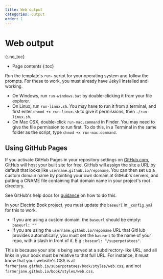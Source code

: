 ```yaml
---
title: Web output
categories: output
order: 1
---
```


# Web output
{:.no_toc}

* Page contents
{:toc}

Run the template's `run-` script for your operating system and follow the prompts. For these to work, you must already have Jekyll installed and working.

* On Windows, run `run-windows.bat` by double-clicking it from your file explorer.
* On Linux, run `run-linux.sh`. You may have to run it from a terminal, and first enter `chmod +x run-linux.sh` to give it permissions, then `./run-linux.sh`.
* On Mac OSX, double-click `run-mac.command` in Finder. You may need to give the file permission to run first. To do this, in a Terminal in the same folder as the script, type `chmod +x run-mac.command`.

## Using GitHub Pages

If you activate GitHub Pages in your repository settings on [GitHub.com](https://github.com), GitHub will host your built site for free. GitHub will assign the site a URL by default that looks like `username.github.io/reponame`. You can then set up a custom domain name by pointing your own domain at GitHub's servers, and putting a CNAME file containing that domain name in your project's root directory.

See GitHub's help docs for [guidance](https://help.github.com/articles/using-a-custom-domain-with-github-pages/) on how to do this.

In your Electric Book project, you must update the `baseurl` in `_config.yml` for this to work.

- If you are using a custom domain, the `baseurl` should be empty: `baseurl: ""`
- If you are using the `username.github.io/reponame` URL that GitHub provides automatically, you must set the `baseurl` to the name of your repo, with a slash in front of it. E.g.: `baseurl: "/superpotatoes"`.

This is because your site is being served at a subdirectory-like URL, and all links in your book must be relative to that full URL. For instance, it must know that your website's CSS is at `farmerjane.github.io/superpotatoes/book/styles/web.css`, and not `farmerjane.github.io/book/styles/web.css`.
